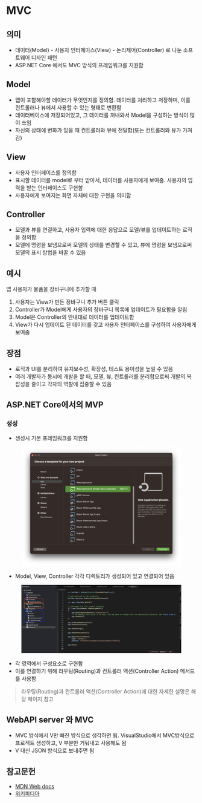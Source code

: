 # MVC

## 의미

* 데이터(Model) - 사용자 인터페이스(View) - 논리제어(Controller) 로 나눈 소프트웨어 디자인 패턴
* ASP.NET Core 에서도 MVC 방식의 프레임워크를 지원함

## Model

* 앱이 포함해야할 데이터가 무엇인지를 정의함. 데이터를 처리하고 저장하며, 이를 컨트롤러나 뷰에서 사용할 수 있는 형태로 변환함
* 데이터베이스에 저장되어있고, 그 데이터를 꺼내와서 Model을 구성하는 방식이 많이 쓰임
* 자신의 상태에 변화가 있을 때 컨트롤러와 뷰에 전달함(또는 컨트롤러와 뷰가 가져감)

## View

* 사용자 인터페이스를 정의함
* 표시할 데이터를 model로 부터 받아서, 데이터를 사용자에게 보여줌. 사용자의 입력을 받는 인터페이스도 구현함
* 사용자에게 보여지는 화면 자체에 대한 구현을 의미함

## Controller

* 모델과 뷰를 연결하고, 사용자 입력에 대한 응답으로 모델/뷰를 업데이트하는 로직을 정의함
* 모델에 명령을 보냄으로써 모델의 상태를 변경할 수 있고, 뷰에 명령을 보냄으로써 모델의 표시 방법을 바꿀 수 있음

## 예시

앱 사용자가 물품을 장바구니에 추가할 때

1. 사용자는 View가 만든 장바구니 추가 버튼 클릭
2. Controller가 Model에게 사용자의 장바구니 목록에 업데이트가 필요함을 알림
3. Model은 Controller의 안내대로 데이터를 업데이트함
4. View가 다시 업데이트 된 데이터를 갖고 사용자 인터페이스를 구성하여 사용자에게 보여줌

## 장점

* 로직과 UI를 분리하여 유지보수성, 확장성, 테스트 용이성을 높일 수 있음
* 여러 개발자가 동시에 개발을 할 때, 모델, 뷰, 컨트롤러를 분리함으로써 개발의 복잡성을 줄이고 각자의 역할에 집중할 수 있음

## ASP.NET Core에서의 MVP

### 생성

* 생성시 기본 프레임워크를 지원함

&#x20;

<figure><img src="media/MVC_create.png" alt=""><figcaption></figcaption></figure>

* Model, View, Controller 각각 디렉토리가 생성되어 있고 연결되어 있음&#x20;

<figure><img src="media/MVC_filetree.png" alt=""><figcaption></figcaption></figure>

* 각 영역에서 구성요소로 구현함
* 이를 연결하기 위해 라우팅(Routing)과 컨트롤러 액션(Controller Action) 메서드를 사용함

> 라우팅(Routing)과 컨트롤러 액션(Controller Action)에 대한 자세한 설명은 해당 페이지 참고

## WebAPI server 와 MVC
* MVC 방식에서 V만 빠진 방식으로 생각하면 됨. VisualStudio에서 MVC방식으로 프로젝트 생성하고, V 부분만 거둬내고 사용해도 됨
* V 대신 JSON 방식으로 보내주면 됨

## 참고문헌

* [MDN Web docs](https://developer.mozilla.org/ko/docs/Glossary/MVC)
* [위키피디아](https://ko.wikipedia.org/wiki/%EB%AA%A8%EB%8D%B8-%EB%B7%B0-%EC%BB%A8%ED%8A%B8%EB%A1%A4%EB%9F%AC)
